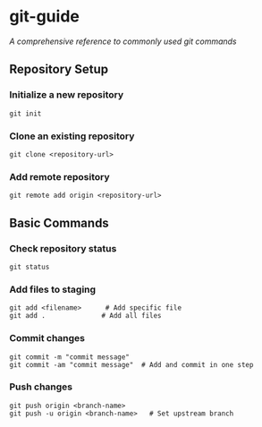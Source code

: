 # git-guide
*A comprehensive reference to commonly used git commands*

## Repository Setup

### Initialize a new repository
```git
git init
```
### Clone an existing repository
```git
git clone <repository-url>
```
### Add remote repository
```git
git remote add origin <repository-url>
```
## Basic Commands

### Check repository status
```git
git status
```
### Add files to staging
```git
git add <filename>      # Add specific file
git add .              # Add all files
```
### Commit changes
```git
git commit -m "commit message"
git commit -am "commit message"  # Add and commit in one step    
```
### Push changes
```git
git push origin <branch-name>
git push -u origin <branch-name>   # Set upstream branch
```
